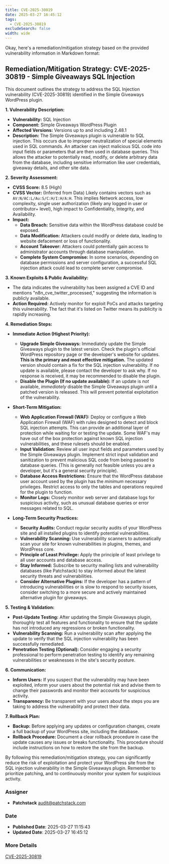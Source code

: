 ```yaml
---
title: CVE-2025-30819
date: 2025-03-27 16:45:12
tags:
  - CVE-2025-30819
excludeSearch: false
width: wide
---
```


Okay, here's a remediation/mitigation strategy based on the provided vulnerability information in Markdown format:

## Remediation/Mitigation Strategy: CVE-2025-30819 - Simple Giveaways SQL Injection

This document outlines the strategy to address the SQL Injection vulnerability (CVE-2025-30819) identified in the Simple Giveaways WordPress plugin.

**1. Vulnerability Description:**

*   **Vulnerability:** SQL Injection
*   **Component:** Simple Giveaways WordPress Plugin
*   **Affected Versions:**  Versions up to and including 2.48.1
*   **Description:** The Simple Giveaways plugin is vulnerable to SQL injection.  This occurs due to improper neutralization of special elements used in SQL commands.  An attacker can inject malicious SQL code into input fields or parameters that are then used in database queries.  This allows the attacker to potentially read, modify, or delete arbitrary data from the database, including sensitive information like user credentials, giveaway details, and other site data.

**2. Severity Assessment:**

*   **CVSS Score:** 8.5 (High)
*   **CVSS Vector:**  (Inferred from Data)  Likely contains vectors such as `AV:N/AC:L/Au:S/C:H/I:H/A:H`.  This implies Network access, low complexity, single user authorization (likely any logged in user or contributor+ level), high impact to Confidentiality, Integrity, and Availability.
*   **Impact:**
    *   **Data Breach:**  Sensitive data within the WordPress database could be exposed.
    *   **Data Modification:**  Attackers could modify or delete data, leading to website defacement or loss of functionality.
    *   **Account Takeover:**  Attackers could potentially gain access to administrator accounts through database manipulation.
    *   **Complete System Compromise:** In some scenarios, depending on database permissions and server configuration, a successful SQL injection attack could lead to complete server compromise.

**3. Known Exploits & Public Availability:**

*   The data indicates the vulnerability has been assigned a CVE ID and mentions "n8n_cve_twitter_processed," suggesting the information is publicly available.
*   **Action Required:** Actively monitor for exploit PoCs and attacks targeting this vulnerability. The fact that it's listed on Twitter means its publicity is rapidly increasing.

**4. Remediation Steps:**

*   **Immediate Action (Highest Priority):**
    *   **Upgrade Simple Giveaways:**  Immediately update the Simple Giveaways plugin to the latest version.  Check the plugin's official WordPress repository page or the developer's website for updates.  **This is the primary and most effective mitigation.**  The updated version should contain a fix for the SQL injection vulnerability. If no update is available, please contact the developer to ask why. If no response is received, it may be recommended to disable the plugin.
    *   **Disable the Plugin (If no update available):** If an update is *not* available, *immediately* disable the Simple Giveaways plugin until a patched version is released.  This will prevent potential exploitation of the vulnerability.

*   **Short-Term Mitigation:**
    *   **Web Application Firewall (WAF):** Deploy or configure a Web Application Firewall (WAF) with rules designed to detect and block SQL injection attempts. This can provide an additional layer of protection while waiting for or testing the update. Some WAF's may have out of the box protection against known SQL injection vulnerabilities, and these rulesets should be enabled.
    *   **Input Validation:**  Review all user input fields and parameters used by the Simple Giveaways plugin.  Implement strict input validation and sanitization to prevent malicious SQL code from being passed to database queries. (This is generally not feasible unless you are a developer, but it's a general security principle).
    *   **Database Access Restrictions:**  Ensure that the WordPress database user account used by the plugin has the *minimum* necessary privileges.  Restrict access to only the tables and operations required for the plugin to function.
    *   **Monitor Logs:**  Closely monitor web server and database logs for suspicious activity, such as unusual database queries or error messages related to SQL.

*   **Long-Term Security Practices:**
    *   **Security Audits:**  Conduct regular security audits of your WordPress site and all installed plugins to identify potential vulnerabilities.
    *   **Vulnerability Scanning:** Use vulnerability scanners to automatically scan your site for known vulnerabilities in plugins, themes, and WordPress core.
    *   **Principle of Least Privilege:**  Apply the principle of least privilege to all user accounts and database access.
    *   **Stay Informed:**  Subscribe to security mailing lists and vulnerability databases (like Patchstack) to stay informed about the latest security threats and vulnerabilities.
    *   **Consider Alternative Plugins:** If the developer has a pattern of introducing vulnerabilities or is slow to respond to security issues, consider switching to a more secure and actively maintained alternative plugin for giveaways.

**5. Testing & Validation:**

*   **Post-Update Testing:** After updating the Simple Giveaways plugin, thoroughly test all features and functionality to ensure that the update has not introduced any regressions or broken functionality.
*   **Vulnerability Scanning:** Run a vulnerability scan after applying the update to verify that the SQL injection vulnerability has been successfully remediated.
*   **Penetration Testing (Optional):**  Consider engaging a security professional to perform penetration testing to identify any remaining vulnerabilities or weaknesses in the site's security posture.

**6. Communication:**

*   **Inform Users:**  If you suspect that the vulnerability may have been exploited, inform your users about the potential risk and advise them to change their passwords and monitor their accounts for suspicious activity.
*   **Transparency:**  Be transparent with your users about the steps you are taking to address the vulnerability and protect their data.

**7. Rollback Plan:**

*   **Backup:**  Before applying any updates or configuration changes, create a full backup of your WordPress site, including the database.
*   **Rollback Procedure:**  Document a clear rollback procedure in case the update causes any issues or breaks functionality. This procedure should include instructions on how to restore the site from the backup.

By following this remediation/mitigation strategy, you can significantly reduce the risk of exploitation and protect your WordPress site from the SQL injection vulnerability in the Simple Giveaways plugin. Remember to prioritize patching, and to continuously monitor your system for suspicious activity.

### Assigner
- **Patchstack** <audit@patchstack.com>

### Date
- **Published Date**: 2025-03-27 11:15:43
- **Updated Date**: 2025-03-27 16:45:12

### More Details
[CVE-2025-30819](https://www.cvedetails.com/cve/CVE-2025-30819)